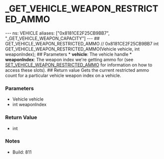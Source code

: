 # _GET_VEHICLE_WEAPON_RESTRICTED_AMMO

--- ns: VEHICLE aliases: ["0x8181CE2F25CB9BB7", "_GET_VEHICLE_WEAPON_CAPACITY"] --- ## GET_VEHICLE_WEAPON_RESTRICTED_AMMO  // 0x8181CE2F25CB9BB7 int GET_VEHICLE_WEAPON_RESTRICTED_AMMO(Vehicle vehicle, int weaponIndex);   ## Parameters * **vehicle**: The vehicle handle * **weaponIndex**: The weapon index we're getting ammo for (see [SET_VEHICLE_WEAPON_RESTRICTED_AMMO](#_0x44CD1F493DB2A0A6) for information on how to access these slots).  ## Return value Gets the current restricted ammo count for a particular vehicle weapon index on a vehicle.

### Parameters
* Vehicle vehicle
* int weaponIndex

### Return Value
* int

### Notes
* Build: 811

